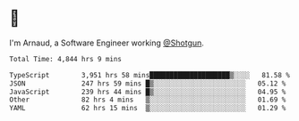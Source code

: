 # 👋

I'm Arnaud, a Software Engineer working [@Shotgun](https://shotgun.live).

<!--START_SECTION:waka-->

```txt
Total Time: 4,844 hrs 9 mins

TypeScript        3,951 hrs 58 mins████████████████████▒░░░░   81.58 %
JSON              247 hrs 59 mins █▒░░░░░░░░░░░░░░░░░░░░░░░   05.12 %
JavaScript        239 hrs 44 mins █▒░░░░░░░░░░░░░░░░░░░░░░░   04.95 %
Other             82 hrs 4 mins   ▒░░░░░░░░░░░░░░░░░░░░░░░░   01.69 %
YAML              62 hrs 15 mins  ▒░░░░░░░░░░░░░░░░░░░░░░░░   01.29 %
```

<!--END_SECTION:waka-->
